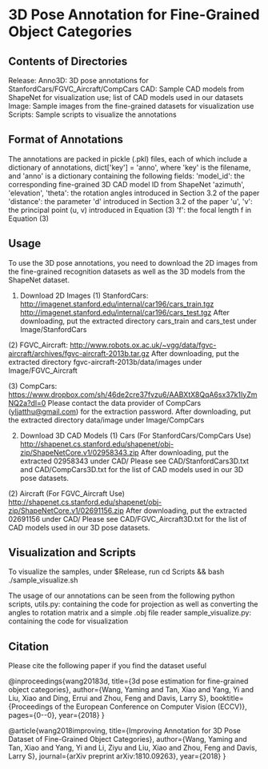 # 3D Pose Annotation for Fine-Grained Object Categories

## Contents of Directories
Release:
    Anno3D: 3D pose annotations for StanfordCars/FGVC_Aircraft/CompCars
    CAD: Sample CAD models from ShapeNet for visualization use; list of CAD models used in our datasets
    Image: Sample images from the fine-grained datasets for visualization use
    Scripts: Sample scripts to visualize the annotations

## Format of Annotations
The annotations are packed in pickle (.pkl) files, each of which include a dictionary of annotations,
    dict['key'] = 'anno',
where 'key' is the filename, and 'anno' is a dictionary containing the following fields:
    'model_id': the corresponding fine-grained 3D CAD model ID from ShapeNet
    'azimuth', 'elevation', 'theta': the rotation angles introduced in Section 3.2 of the paper
    'distance': the parameter 'd' introduced in Section 3.2 of the paper
    'u', 'v': the principal point (u, v) introduced in Equation (3) 
    'f': the focal length f in Equation (3)

## Usage
To use the 3D pose annotations, you need to download the 2D images from the fine-grained recognition datasets as well as the
3D models from the ShapeNet dataset.

1. Download 2D Images
(1) StanfordCars:
http://imagenet.stanford.edu/internal/car196/cars_train.tgz
http://imagenet.stanford.edu/internal/car196/cars_test.tgz
After downloading, put the extracted directory cars_train and cars_test under Image/StanfordCars

(2) FGVC_Aircraft:
http://www.robots.ox.ac.uk/~vgg/data/fgvc-aircraft/archives/fgvc-aircraft-2013b.tar.gz
After downloading, put the extracted directory fgvc-aircraft-2013b/data/images under Image/FGVC_Aircraft

(3) CompCars:
https://www.dropbox.com/sh/46de2cre37fvzu6/AABXtX8QqA6sx37k1IyZmNQ2a?dl=0
Please contact the data provider of CompCars (yljatthu@gmail.com) for the extraction password.
After downloading, put the extracted directory data/image under Image/CompCars


2. Download 3D CAD Models
(1) Cars (For StanfordCars/CompCars Use)
http://shapenet.cs.stanford.edu/shapenet/obj-zip/ShapeNetCore.v1/02958343.zip
After downloading, put the extracted 02958343 under CAD/
Please see CAD/StanfordCars3D.txt and CAD/CompCars3D.txt for the list of CAD models used in our 3D pose datasets.

(2) Aircraft (For FGVC_Aircraft Use)
http://shapenet.cs.stanford.edu/shapenet/obj-zip/ShapeNetCore.v1/02691156.zip
After downloading, put the extracted 02691156 under CAD/
Please see CAD/FGVC_Aircraft3D.txt for the list of CAD models used in our 3D pose datasets.

## Visualization and Scripts
To visualize the samples, under $Release, run
cd Scripts && bash ./sample_visualize.sh

The usage of our annotations can be seen from the following python scripts,
utils.py: containing the code for projection as well as converting the angles to rotation matrix and a simple .obj file
reader
sample_visualize.py: containing the code for visualization

## Citation
Please cite the following paper if you find the dataset useful

@inproceedings{wang20183d,
  title={3d pose estimation for fine-grained object categories},
  author={Wang, Yaming and Tan, Xiao and Yang, Yi and Liu, Xiao and Ding, Errui and Zhou, Feng and Davis, Larry S},
  booktitle={Proceedings of the European Conference on Computer Vision (ECCV)},
  pages={0--0},
  year={2018}
}

@article{wang2018improving,
  title={Improving Annotation for 3D Pose Dataset of Fine-Grained Object Categories},
  author={Wang, Yaming and Tan, Xiao and Yang, Yi and Li, Ziyu and Liu, Xiao and Zhou, Feng and Davis, Larry S},
  journal={arXiv preprint arXiv:1810.09263},
  year={2018}
}
